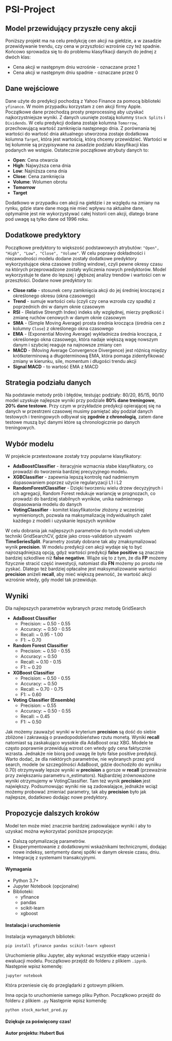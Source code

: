 # PSI-Project
## Model przewidujący przyszłe ceny akcji
Poniższy projekt ma na celu predykcję cen akcji na giełdzie, a w zasadzie przewidywanie trendu, czy cena w przyszłości wzrośnie czy też spadnie. Końcowo sprowadza się to do problemu klasyfikacji danych do jednej z dwóch klas:
* Cena akcji w następnym dniu wzrośnie - oznaczane przez 1
* Cena akcji w następnym dniu spadnie - oznaczane przez 0

## Dane wejściowe
Dane użyte do predykcji pochodzą z Yahoo Finance za pomocą biblioteki `yfinance`. W moim przypadku korzystam z cen akcji firmy Apple. Początkowe dane przechodzą prosty preprocessing aby uzyskać najkorzystniejsze wyniki. Z danych usunięte zostają kolumny `Stock Splits` i `Dividends`. W celu predykcji dodana zostaje kolumna `Tomorrow`, przechowującą wartość zamknięcia następnego dnia. Z porównania tej wartości do wartość dnia aktualnego utworzona zostaje dodatkowa kolumna `Target`, która jest wartością, którą chcemy przewidzieć. Wartości w tej kolumnie są przypisywane na zasadzie podziału klasyfikacji klas podanych we wstępie. Ostatecznie początkowe atrybuty danych to:
* **Open**: Cena otwarcia
* **High**: Najwyższa cena dnia
* **Low**: Najniższa cena dnia
* **Close**: Cena zamknięcia
* **Volume**: Wolumen obrotu
* **Tomorrow**
* **Target**  

Dodatkowo w przypadku cen akcji na giełdzie i ze względu na zmiany na rynku, gdzie stare dane mogą nie mieć wpływu na aktualne dane,  optymalnie jest nie wykorzystywać całej historii cen akcji, dlatego brane pod uwagę są tylko dane od 1996 roku.  

## Dodatkowe predyktory 
Początkowe predyktory to większość podstawowych atrybutów: `"Open", "High", "Low", "Close", "Volume"`. W celu poprawy dokładności i niezawodności modelu dodane zostały dodatkowe predyktory wykorzystujące okna czasowe (rolling window), czyli pewne okresy czasu na których przeprowadzone zostały wyliczenia nowych predyktorów. Model wykorzystuje te dane do lepszej i głębszej analizy trendów i wartości cen w przeszłości. Dodane nowe predyktory to: 
* **Close ratio** - stosunek ceny zamknięcia akcji do jej średniej kroczącej z określonego okresu (okna czasowego)
* **Trend** - sumuje wartości celu (czyli czy cena wzrosła czy spadła) z poprzednich dni w danym oknie czasowym
* **RSI** - (Relative Strength Index) indeks siły względnej, mierzy prędkość i zmianę ruchów cenowych w danym oknie czasowym
* **SMA** - (Simple Moving Average) prosta średnia krocząca (średnia cen z kolumny `Close`) z określonego okna czasowego
* **EMA** - (Exponential Moving Average) wykładnicza średnia krocząca, z określonego okna czasowego, która nadaje większą wagę nowszym danym i szybciej reaguje na najnowsze zmiany cen
* **MACD** - (Moving Average Convergence Divergence) jest różnicą między krótkoterminową a długoterminową EMA, która pomaga zidentyfikować zmiany w kierunku, sile, momentum i długości trendu akcji 
* **Signal MACD** - to wartość EMA z MACD

## Strategia podziału danych
Na podstawie metody prób i błędów, testując podziały: 80/20, 85/15, 90/10 model uzyskuje najlepsze wyniki przy podziale **80% dane treningowe**, **20% dane testowe**. Przy czym w przykładzie predykcji opierającej się na danych w przestrzeni czasowej musimy pamiętać aby podział danych testowych i treningowych odbywał się **zgodnie z chronologią**, zatem dane testowe muszą być danymi które są chronologicznie po danych treningowych.

## Wybór modelu
W projekcie przetestowane zostały trzy popularne klasyfikatory: 
* **AdaBoostClassifier** - iteracyjnie wzmacnia słabe klasyfikatory, co prowadzi do tworzenia bardziej precyzyjnego modelu.
* **XGBClassifier** - zapewnia lepszą kontrolę nad nadmiernym dopasowaniem poprzez użycie regularyzacji L1 i L2
* **RandomForestClassifier** - Dzięki tworzeniu wielu drzew decyzyjnych i ich agregacji, Random Forest redukuje wariancję w prognozach, co prowadzi do bardziej stabilnych wyników, unika nadmiernego dopasowania modelu do danych
* **VotingClassifier** - komitet klasyfikatorów złożony z wcześniej wymienionych, pozwala na maksymalizację indywidualnych zalet każdego z modeli i uzyskanie lepszych wyników

W celu dobrania jak najlepszych parametrów do tych modeli użyłem techniki GridSearchCV, gdzie jako cross-validation używam **TimeSeriesSplit**. Parametry zostały dobrane tak aby zmaksymalizować wynik **precision**. W modelu predykcji cen akcji wydaje się to być najrozsądniejszą opcją, gdyż wartości predykcji **false positive** są znacznie bardziej szkodliwe niż **false negative**. Wiąże się to z tym, że dla **FP** możemy fizycznie stracić część inwestycji, natomiast dla **FN** możemy po prostu nie zyskać. Dlatego też bardziej opłacalne jest maksymalizowanie wartości **precision** aniżeli **recall**, aby mieć większą pewność, że wartość akcji wzrośnie wtedy, gdy model tak przewiduje.

## Wyniki
Dla najlepszych parametrów wybranych przez metodę GridSearch
* **AdaBoost Classifier**
    * Precision: ~ 0.50 - 0.55
    * Accuracy: ~ 0.50 - 0.55
    * Recall: ~ 0.95 - 1.00
    * F1: ~ 0.70
* **Random Forest Classifier**
    * Precision: ~ 0.50 - 0.55
    * Accuracy: ~ 0.50
    * Recall: ~ 0.10 - 0.15
    * F1: ~ 0.20
* **XGBoost Classifier**
    * Precision: ~ 0.50 - 0.55
    * Accuracy: ~ 0.50
    * Recall: ~ 0.70 - 0.75
    * F1: ~ 0.60
* **Voting Classifier (Ensemble)**
    * Precision: ~ 0.55
    * Accuracy: ~ 0.50 - 0.55
    * Recall: ~ 0.45
    * F1: ~ 0.50

Jak możemy zauważyć wyniki w kryterium **precision** są dość do siebie zbliżone i zakrawają o prawdopodobieństwo rzutu monetą. Wyniki **recall** natomiast są zaskakująco wysokie dla AdaBoost oraz XBG. Modele te często poprawnie przewidują wzrost cen wtedy gdy cena faktycznie wzrasta. Jednakże nie biorą pod uwagę ile było false positive predykcji. Warto dodać, że dla niektórych parametrów, nie wybranych przez grid search, modele (w szczególności AdaBoost, gdzie dochodziło do wyniiku 0.70) otrzymywały lepsze wyniki w **precision** a gorsze w **recall** (przeważnie przy zwiększaniu parametru n_estimators). Najbardziej zrównoważone wyniki otrzymujemy w VotingClassifier. Tam też wynik **precision** jest największy. Podsumowując wyniki nie są zadowalające, jednakże wciąż możemy probować zmieniać parametry, tak aby **precision** było jak najlepsze, dodatkowo dodając nowe predyktory.

## Propozycje dalszych kroków
Model ten może mieć znacznie bardziej zadowalające wyniki i aby to uzyskać można wykorzystać poniższe propozycje:
* Dalszą optymalizację parametrów.
* Eksperymentowanie z dodatkowymi wskaźnikami technicznymi, dodając nowe indeksy, sentymenty danej spółki w danym okresie czasu, dniu.
* Integrację z systemami transakcyjnymi.

#### Wymagania
* Python 3.7+
* Jupyter Notebook (opcjonalne)
* Biblioteki:
    * yfinance
    * pandas
    * scikit-learn
    * xgboost

#### Instalacja i uruchomienie
Instalacja wymaganych bibliotek:
```
pip install yfinance pandas scikit-learn xgboost
```

Uruchomienie pliku Jupyter, aby wykonać wszystkie etapy uczenia i ewaluacji modelu. Początkowo przejdź do folderu z plikiem `.ipynb`. Następnie wpisz komendę:
```
jupyter notebook
```   
Która przeniesie cię do przeglądarki z gotowym plikiem.

Inna opcja to uruchomienie samego pliku Python. Początkowo przejdź do folderu z plikiem `.py`
Następnie wpisz komendę:
```
python stock_market_pred.py
```   
#### Dziękuje za poświęcony czas!

#### Autor projektu: Hubert Buś